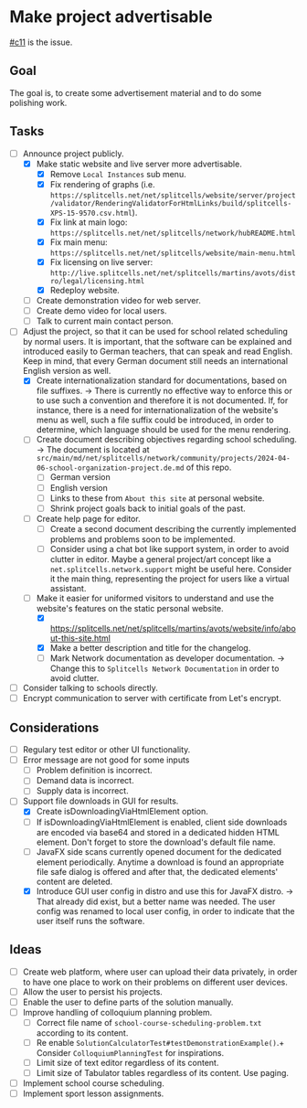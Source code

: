 # Make project advertisable
[\#c11](https://codeberg.org/splitcells-net/net.splitcells.network.community/issues/11) is the issue.
## Goal
The goal is, to create some advertisement material and to do some polishing work.
## Tasks
* [ ] Announce project publicly.
    * [x] Make static website and live server more advertisable.
        * [x] Remove `Local Instances` sub menu.
        * [x] Fix rendering of graphs (i.e. `https://splitcells.net/net/splitcells/website/server/project/validator/RenderingValidatorForHtmlLinks/build/splitcells-XPS-15-9570.csv.html`).
        * [x] Fix link at main logo: `https://splitcells.net/net/splitcells/network/hubREADME.html`
        * [x] Fix main menu: `https://splitcells.net/net/splitcells/website/main-menu.html`
        * [x] Fix licensing on live server: `http://live.splitcells.net/net/splitcells/martins/avots/distro/legal/licensing.html`
        * [x] Redeploy website.
    * [ ] Create demonstration video for web server.
    * [ ] Create demo video for local users.
    * [ ] Talk to current main contact person.
* [ ] Adjust the project, so that it can be used for school related scheduling by normal users.
    It is important, that the software can be explained and introduced easily to German teachers,
    that can speak and read English.
    Keep in mind, that every German document still needs an international English version as well.
    * [x] Create internationalization standard for documentations, based on file suffixes.
      -> There is currently no effective way to enforce this or to use such a convention and therefore it is not documented.
      If, for instance, there is a need for internationalization of the website's menu as well,
      such a file suffix could be introduced, in order to determine, which language should be used for the menu rendering.
    * [ ] Create document describing objectives regarding school scheduling. -> The document is located at `src/main/md/net/splitcells/network/community/projects/2024-04-06-school-organization-project.de.md` of this repo.
        * [ ] German version
        * [ ] English version
        * [ ] Links to these from `About this site` at personal website.
        * [ ] Shrink project goals back to initial goals of the past.
    * [ ] Create help page for editor.
        * [ ] Create a second document describing the currently implemented problems and problems soon to be implemented.
        * [ ] Consider using a chat bot like support system, in order to avoid clutter in editor.
          Maybe a general project/art concept like a `net.splitcells.network.support` might be useful here.
          Consider it the main thing, representing the project for users like a virtual assistant.
    * [ ] Make it easier for uniformed visitors to understand and use the website's features on the static personal website.
        * [x] https://splitcells.net/net/splitcells/martins/avots/website/info/about-this-site.html
        * [x] Make a better description and title for the changelog.
        * [ ] Mark Network documentation as developer documentation.
          -> Change this to `Splitcells Network Documentation` in order to avoid clutter.
* [ ] Consider talking to schools directly.
* [ ] Encrypt communication to server with certificate from Let's encrypt.
## Considerations
* [ ] Regulary test editor or other UI functionality.
* [ ] Error message are not good for some inputs
    * [ ] Problem definition is incorrect.
    * [ ] Demand data is incorrect.
    * [ ] Supply data is incorrect.
* [ ] Support file downloads in GUI for results.
    * [x] Create isDownloadingViaHtmlElement option.
    * [ ] If isDownloadingViaHtmlElement is enabled, client side downloads are encoded via base64 and stored in a dedicated hidden HTML element.
      Don't forget to store the download's default file name.
    * [ ] JavaFX side scans currently opened document for the dedicated element periodically.
      Anytime a download is found an appropriate file safe dialog is offered and after that,
      the dedicated elements' content are deleted.
    * [x] Introduce GUI user config in distro and use this for JavaFX distro. -> That already did exist, but a better name was needed. The user config was renamed to local user config, in order to indicate that the user itself runs the software.
## Ideas
* [ ] Create web platform, where user can upload their data privately, in order to have one place to work on their problems on different user devices.
* [ ] Allow the user to persist his projects.
* [ ] Enable the user to define parts of the solution manually.
* [ ] Improve handling of colloquium planning problem.  
    * [ ] Correct file name of `school-course-scheduling-problem.txt` according to its content.
    * [ ] Re enable `SolutionCalculatorTest#testDemonstrationExample()`.+
      Consider `ColloquiumPlanningTest` for inspirations.
    * [ ] Limit size of text editor regardless of its content.
    * [ ] Limit size of Tabulator tables regardless of its content. Use paging.
* [ ] Implement school course scheduling.
* [ ] Implement sport lesson assignments.